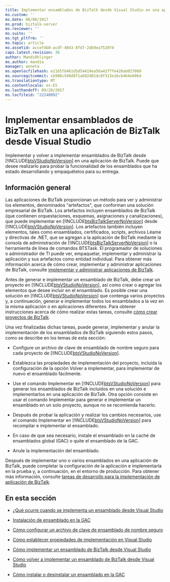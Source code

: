 ```yaml
---
title: Implementar ensamblados de BizTalk desde Visual Studio en una aplicación de BizTalk | Documentos de Microsoft
ms.custom: ''
ms.date: 06/08/2017
ms.prod: biztalk-server
ms.reviewer: ''
ms.suite: ''
ms.tgt_pltfrm: ''
ms.topic: article
ms.assetid: accef4b8-acdf-4043-8fd7-2db9ea752074
caps.latest.revision: 36
author: MandiOhlinger
ms.author: mandia
manager: anneta
ms.openlocfilehash: e1165fb461d5d54419ea56a42f7fe428ab027089
ms.sourcegitcommit: cb908c540d8f1a692d01dc8f313e16cb4b4e696d
ms.translationtype: MT
ms.contentlocale: es-ES
ms.lasthandoff: 09/20/2017
ms.locfileid: "22240092"
---
```

# <a name="deploying-biztalk-assemblies-from-visual-studio-into-a-biztalk-application"></a>Implementar ensamblados de BizTalk en una aplicación de BizTalk desde Visual Studio
Implementar y volver a implementar ensamblados de BizTalk desde [!INCLUDE[btsVStudioNoVersion](../includes/btsvstudionoversion-md.md)] en una aplicación de BizTalk. Puede que desee realizarlo para probar la funcionalidad de los ensamblados que ha estado desarrollando y empaquételos para su entrega.  

## <a name="overview"></a>Información general  
 Las aplicaciones de BizTalk proporcionan un método para ver y administrar los elementos, denominados "artefactos", que conforman una solución empresarial de BizTalk. Los artefactos incluyen ensamblados de BizTalk (que contienen orquestaciones, esquemas, asignaciones y canalizaciones), que puede implementar en [!INCLUDE[btsBizTalkServerNoVersion](../includes/btsbiztalkservernoversion-md.md)] desde [!INCLUDE[btsVStudioNoVersion](../includes/btsvstudionoversion-md.md)]. Los artefactos también incluyen elementos, tales como ensamblados, certificados, scripts, archivos Léame y directivas de .NET, que se agregan a la aplicación de BizTalk mediante la consola de administración de [!INCLUDE[btsBizTalkServerNoVersion](../includes/btsbiztalkservernoversion-md.md)] o la herramienta de línea de comandos BTSTask. El programador de soluciones o administrador de TI puede ver, empaquetar, implementar y administrar la aplicación y sus artefactos como entidad individual. Para obtener más información acerca de cómo crear, implementar y administrar aplicaciones de BizTalk, consulte [implementar y administrar aplicaciones de BizTalk](../core/deploying-and-managing-biztalk-applications.md).  
  
 Antes de generar e implementar un ensamblado de BizTalk, debe crear un proyecto en [!INCLUDE[btsVStudioNoVersion](../includes/btsvstudionoversion-md.md)], así como crear o agregar los elementos que desee incluir en el ensamblado. Es posible crear una solución en [!INCLUDE[btsVStudioNoVersion](../includes/btsvstudionoversion-md.md)] que contenga varios proyectos y, a continuación, generar e implementar todos los ensamblados a la vez en la misma aplicación o en aplicaciones diferentes. Para obtener instrucciones acerca de cómo realizar estas tareas, consulte [cómo crear proyectos de BizTalk](../core/how-to-create-biztalk-projects.md).  
  
 Una vez finalizadas dichas tareas, puede generar, implementar y anular la implementación de los ensamblados de BizTalk siguiendo estos pasos, como se describe en los temas de esta sección:  
  
-   Configure un archivo de clave de ensamblado de nombre seguro para cada proyecto de [!INCLUDE[btsVStudioNoVersion](../includes/btsvstudionoversion-md.md)].  
  
-   Establezca las propiedades de implementación del proyecto, incluida la configuración de la opción Volver a implementar, para implementar de nuevo el ensamblado fácilmente.  
  
-   Use el comando Implementar en [!INCLUDE[btsVStudioNoVersion](../includes/btsvstudionoversion-md.md)] para generar los ensamblados de BizTalk incluidos en una solución e implementarlos en una aplicación de BizTalk. Otra opción consiste en usar el comando Implementar para generar e implementar un ensamblado en un solo proyecto, aunque no se recomienda hacerlo.  
  
-   Después de probar la aplicación y realizar los cambios necesarios, use el comando Implementar en [!INCLUDE[btsVStudioNoVersion](../includes/btsvstudionoversion-md.md)] para recompilar e implementar el ensamblado.  
  
-   En caso de que sea necesario, instale el ensamblado en la caché de ensamblados global (GAC) o quite el ensamblado de la GAC.  
  
-   Anule la implementación del ensamblado.  
  
 Después de implementar uno o varios ensamblados en una aplicación de BizTalk, puede completar la configuración de la aplicación e implementarla en la prueba y, a continuación, en el entorno de producción. Para obtener más información, consulte [tareas de desarrollo para la implementación de aplicación de BizTalk](../core/development-tasks-for-biztalk-application-deployment.md).  
  
## <a name="in-this-section"></a>En esta sección  
  
-   [¿Qué ocurre cuando se implementa un ensamblado desde Visual Studio](../core/what-happens-when-you-deploy-an-assembly-from-visual-studio.md)  
  
-   [Instalación de ensamblado en la GAC](../core/assembly-installation-in-the-gac.md)  
  
-   [Cómo configurar un archivo de clave de ensamblado de nombre seguro](../core/how-to-configure-a-strong-name-assembly-key-file.md)  
  
-   [Cómo establecer propiedades de implementación en Visual Studio](../core/how-to-set-deployment-properties-in-visual-studio.md)  
  
-   [Cómo implementar un ensamblado de BizTalk desde Visual Studio](../core/how-to-deploy-a-biztalk-assembly-from-visual-studio.md)  
  
-   [Cómo volver a implementar un ensamblado de BizTalk desde Visual Studio](../core/how-to-redeploy-a-biztalk-assembly-from-visual-studio.md)  
  
-   [Cómo instalar o desinstalar un ensamblado en la GAC](../core/how-to-install-an-assembly-in-the-gac.md)  